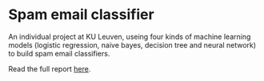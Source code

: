 # Spam email classifier

An individual project at KU Leuven, useing four kinds of machine learning models (logistic regression, naive bayes, decision tree and neural network) to build spam email classifiers.

Read the full report [here](https://github.com/dodopianist/Projects/blob/main/Spam%20email%20classifier/Spam%20email%20classifier.pdf).
